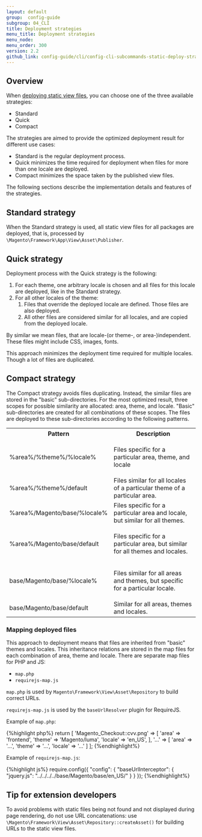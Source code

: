 ```yaml
---
layout: default
group:  config-guide
subgroup: 04_CLI
title: Deployment strategies
menu_title: Deployment strategies
menu_node:
menu_order: 300
version: 2.2
github_link: config-guide/cli/config-cli-subcommands-static-deploy-strategies.md
---
```


## Overview

When [deploying static view files]({{page.baseurl}}config-guide/cli/config-cli-subcommands-static-view.html), you can choose one of the three available strategies:

* Standard
* Quick
* Compact

The strategies are aimed to provide the optimized deployment result for different use cases:

* Standard is the regular deployment process.
* Quick minimizes the time required for deployment when files for more than one locale are deployed.
* Compact minimizes the space taken by the published view files.  

The following sections describe the implementation details and features of the strategies.

## Standard strategy

When the Standard strategy is used, all static view files for all packages are deployed, that is, processed by `\Magento\Framework\App\View\Asset\Publisher`.

## Quick strategy

Deployment process with the Quick strategy is the following:

1. For each theme, one arbitrary locale is chosen and all files for this locale are deployed, like in the Standard strategy.
2. For all other locales of the theme:
	1. Files that override the deployed locale are defined. Those files are also deployed. 
	2.  All other files are considered similar for all locales, and are copied from the deployed locale. 

<div class="bs-callout bs-callout-info" id="info" markdown="1">
By similar we mean files, that are locale-(or theme-, or area-)independent. These files might include CSS, images, fonts.
</div>

This approach minimizes the deployment time required for multiple locales. Though a lot of files are duplicated.

## Compact strategy

The Compact strategy avoids files duplicating. Instead, the similar files are stored in the "basic" sub-directories.
For the most optimized result, three scopes for possible similarity are allocated: area, theme, and locale. "Basic" sub-directories are created for all combinations of these scopes. The files are deployed to these sub-directories according to the following patterns. 

<table>
  <tbody>
    <tr>
      <th>
        Pattern
      </th>
      <th>
        Description
      </th>
    </tr>
    <tr>
      <td>
        %area%/%theme%/%locale%
      </td>
      <td>
        <p>
          Files specific for a particular area, theme, and locale
        </p>
      </td>
    </tr>
    <tr>
      <td>
        %area%/%theme%/default
      </td>
      <td>
        Files similar for all locales of a particular theme of a
        particular area.
      </td>
    </tr>
    <tr>
      <td>
        %area%/Magento/base/%locale%
      </td>
      <td>
        Files specific for a particular area and locale, but
        similar for all themes.
      </td>
    </tr>
    <tr>
      <td>
        %area%/Magento/base/default
      </td>
      <td>
        <p>
          Files specific for a particular area, but similar for all
          themes and locales.
        </p>
      </td>
    </tr>
    <tr>
      <td>
        base/Magento/base/%locale%
      </td>
      <td>
        <p>
          Files similar for all areas and themes, but specific for
          a particular locale.
        </p>
      </td>
    </tr>
    <tr>
      <td>
        base/Magento/base/default
      </td>
      <td>
        Similar for all areas, themes and locales.
      </td>
    </tr>
  </tbody>
</table>


### Mapping deployed files
This approach to deployment means that files are inherited from "basic" themes and locales. This inheritance relations are stored in the map files for each combination of area, theme and locale. There are separate map files for PHP and JS:

* `map.php`
* `requirejs-map.js`

`map.php` is used by `Magento\Framework\View\Asset\Repository` to build correct URLs.

`requirejs-map.js` is used by the `baseUrlResolver` plugin for RequireJS.

Example of `map.php`:

{%highlight php%}
return [
        'Magento_Checkout::cvv.png' => [
            'area' => 'frontend',
            'theme' => 'Magento/luma',
            'locale' => 'en_US',
        ],
        '...' => [
            'area' => '...',
            'theme' => '...',
            'locale' => '...'
        ]
        ];
{%endhighlight%}

Example of `requirejs-map.js`:

{%highlight js%}
require.config({
    "config": {
       "baseUrlInterceptor": {
            "jquery.js": "../../../../base/Magento/base/en_US/"
        }
    }
});
{%endhighlight%}


## Tip for extension developers

To avoid problems with static files being not found and not displayed during page rendering, do not use URL concatenations: use `\Magento\Framework\View\Asset\Repository::createAsset()` for building URLs to the static view files.


